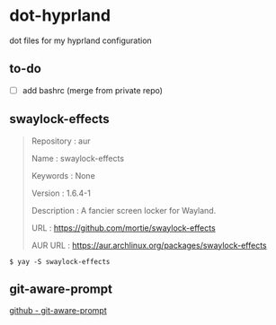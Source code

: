 # dot-hyprland
dot files for my hyprland configuration

## to-do

- [ ] add bashrc (merge from private repo)

## swaylock-effects

> Repository                    : aur
>
> Name                          : swaylock-effects
>
> Keywords                      : None
>
> Version                       : 1.6.4-1
>
> Description                   : A fancier screen locker for Wayland.
>
> URL                           : https://github.com/mortie/swaylock-effects
>
> AUR URL                       : https://aur.archlinux.org/packages/swaylock-effects

```
$ yay -S swaylock-effects
```
## git-aware-prompt

[github - git-aware-prompt](https://github.com/jimeh/git-aware-prompt)


